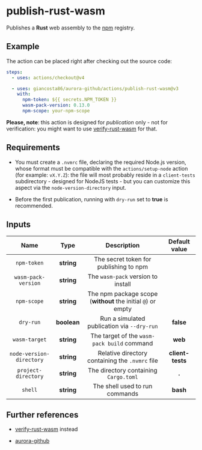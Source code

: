 # publish-rust-wasm

Publishes a **Rust** web assembly to the [npm](https://www.npmjs.com/) registry.

## Example

The action can be placed right after checking out the source code:

```yaml
steps:
  - uses: actions/checkout@v4

  - uses: giancosta86/aurora-github/actions/publish-rust-wasm@v3
    with:
      npm-token: ${{ secrets.NPM_TOKEN }}
      wasm-pack-version: 0.13.0
      npm-scope: your-npm-scope
```

**Please, note**: this action is designed for _publication_ only - not for verification: you might want to use [verify-rust-wasm](../verify-rust-wasm/README.md) for that.

## Requirements

- You must create a `.nvmrc` file, declaring the required Node.js version, whose format must be compatible with the `actions/setup-node` action (for example: `vX.Y.Z`): the file will most probably reside in a `client-tests` subdirectory - designed for NodeJS tests - but you can customize this aspect via the `node-version-directory` input.

- Before the first publication, running with `dry-run` set to **true** is recommended.

## Inputs

|           Name           |    Type     |                         Description                          |  Default value   |
| :----------------------: | :---------: | :----------------------------------------------------------: | :--------------: |
|       `npm-token`        | **string**  |            The secret token for publishing to npm            |                  |
|   `wasm-pack-version`    | **string**  |              The `wasm-pack` version to install              |                  |
|       `npm-scope`        | **string**  | The npm package scope (**without** the initial `@`) or empty |                  |
|        `dry-run`         | **boolean** |         Run a simulated publication via `--dry-run`          |    **false**     |
|      `wasm-target`       | **string**  |         The target of the `wasm-pack build` command          |     **web**      |
| `node-version-directory` | **string**  |       Relative directory containing the `.nvmrc` file        | **client-tests** |
|   `project-directory`    | **string**  |            The directory containing `Cargo.toml`             |      **.**       |
|         `shell`          | **string**  |                The shell used to run commands                |     **bash**     |

## Further references

- [verify-rust-wasm](../verify-rust-wasm/README.md) instead

- [aurora-github](../../README.md)
